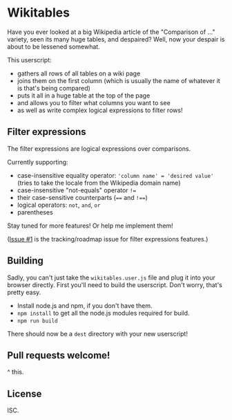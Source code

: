 # Wikitables

Have you ever looked at a big Wikipedia article of the "Comparison of ..." variety, seen its many huge tables, and despaired? Well, now your despair is about to be lessened somewhat.

This userscript:
- gathers all rows of all tables on a wiki page
- joins them on the first column (which is usually the name of whatever it is that's being compared)
- puts it all in a huge table at the top of the page
- and allows you to filter what columns you want to see
- as well as write complex logical expressions to filter rows!

## Filter expressions

The filter expressions are logical expressions over comparisons.

Currently supporting:
- case-insensitive equality operator: `'column name' = 'desired value'` (tries to take the locale from the Wikipedia domain name)
- case-insensitive "not-equals" operator `!=`
- their case-sensitive counterparts (`==` and `!==`)
- logical operators: `not`, `and`, `or`
- parentheses

Stay tuned for more features! Or help me implement them!

([Issue #1](https://github.com/ypoluektovich/wikitables/issues/1) is the tracking/roadmap issue for filter expressions features.)

## Building

Sadly, you can't just take the `wikitables.user.js` file and plug it into your browser directly. First you'll need to build the userscript. Don't worry, that's pretty easy.

- Install node.js and npm, if you don't have them.
- `npm install` to get all the node.js modules required for build.
- `npm run build`

There should now be a `dest` directory with your new userscript!

## Pull requests welcome!

^ this.

## License

ISC.
